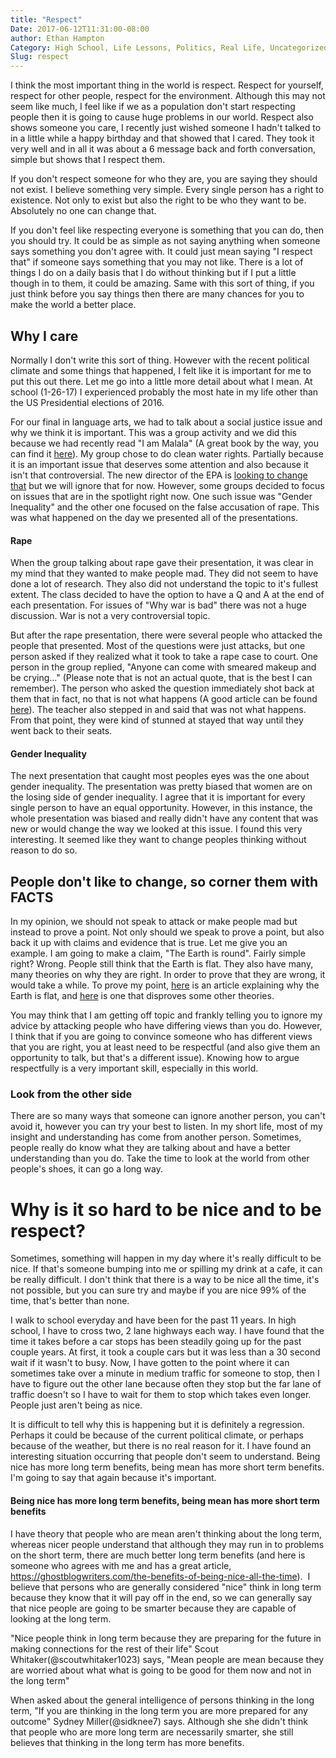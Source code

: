 ```yaml
---
title: "Respect"
Date: 2017-06-12T11:31:00-08:00
author: Ethan Hampton
Category: High School, Life Lessons, Politics, Real Life, Uncategorized
Slug: respect
---
```


I think the most important thing in the world is respect. Respect for
yourself, respect for other people, respect for the environment.
Although this may not seem like much, I feel like if we as a population
don't start respecting people then it is going to cause huge problems in
our world. Respect also shows someone you care, I recently just wished
someone I hadn't talked to in a little while a happy birthday and that
showed that I cared. They took it very well and in all it was about a 6
message back and forth conversation, simple but shows that I respect
them.

If you don't respect someone for who they are, you are saying they
should not exist. I believe something very simple. Every single person
has a right to existence. Not only to exist but also the right to be who
they want to be. Absolutely no one can change that.

If you don't feel like respecting everyone is something that you can do,
then you should try. It could be as simple as not saying anything when
someone says something you don't agree with. It could just mean saying
"I respect that" if someone says something that you may not like. There
is a lot of things I do on a daily basis that I do without thinking but
if I put a little though in to them, it could be amazing. Same with this
sort of thing, if you just think before you say things then there are
many chances for you to make the world a better place.

Why I care
----------

Normally I don't write this sort of thing. However with the recent
political climate and some things that happened, I felt like it is
important for me to put this out there. Let me go into a little more
detail about what I mean. At school (1-26-17) I experienced probably the
most hate in my life other than the US Presidential elections of 2016.

For our final in language arts, we had to talk about a social justice
issue and why we think it is important. This was a group activity and we
did this because we had recently read "I am Malala" (A great book by the
way, you can find it
[here](https://smile.amazon.com/Am-Malala-Stood-Education-Taliban/dp/0316322423)).
My group chose to do clean water rights. Partially because it is an
important issue that deserves some attention and also because it isn't
that controversial. The new director of the EPA is [looking to change
that](http://www.ewg.org/planet-trump/2017/01/ewg-investigates-scott-pruitt-s-war-drinking-water)
but we will ignore that for now. However, some groups decided to focus
on issues that are in the spotlight right now. One such issue was
"Gender Inequality" and the other one focused on the false accusation of
rape. This was what happened on the day we presented all of the
presentations.

#### Rape

When the group talking about rape gave their presentation, it was clear
in my mind that they wanted to make people mad. They did not seem to
have done a lot of research. They also did not understand the topic to
it's fullest extent. The class decided to have the option to have a Q
and A at the end of each presentation. For issues of "Why war is bad"
there was not a huge discussion. War is not a very controversial topic.

But after the rape presentation, there were several people who attacked
the people that presented. Most of the questions were just attacks, but
one person asked if they realized what it took to take a rape case to
court. One person in the group replied, "Anyone can come with smeared
makeup and be crying..." (Please note that is not an actual quote, that
is the best I can remember). The person who asked the question
immediately shot back at them that in fact, no that is not what happens
(A good article can be found
[here](http://criminal-law.freeadvice.com/criminal-law/violent_crimes/rape-accusation.htm)).
The teacher also stepped in and said that was not what happens. From
that point, they were kind of stunned at stayed that way until they went
back to their seats.

#### Gender Inequality

The next presentation that caught most peoples eyes was the one about
gender inequality. The presentation was pretty biased that women are on
the losing side of gender inequality. I agree that it is important for
every single person to have an equal opportunity. However, in this
instance, the whole presentation was biased and really didn't have any
content that was new or would change the way we looked at this issue. I
found this very interesting. It seemed like they want to change peoples
thinking without reason to do so.

People don't like to change, so corner them with FACTS
------------------------------------------------------

In my opinion, we should not speak to attack or make people mad but
instead to prove a point. Not only should we speak to prove a point, but
also back it up with claims and evidence that is true. Let me give you
an example. I am going to make a claim, "The Earth is round". Fairly
simple right? Wrong. People still think that the Earth is flat. They
also have many, many theories on why they are right. In order to prove
that they are wrong, it would take a while. To prove my point,
[here](http://metro.co.uk/2016/07/19/here-are-10-proofs-that-the-earth-is-actually-flat-not-round-6016710/)
is an article explaining why the Earth is flat, and
[here](http://www.popsci.com/10-ways-you-can-prove-earth-is-round) is
one that disproves some other theories.

You may think that I am getting off topic and frankly telling you to
ignore my advice by attacking people who have differing views than you
do. However, I think that if you are going to convince someone who has
different views that you are right, you at least need to be respectful
(and also give them an opportunity to talk, but that's a different
issue). Knowing how to argue respectfully is a very important skill,
especially in this world.

### Look from the other side

There are so many ways that someone can ignore another person, you can't
avoid it, however you can try your best to listen. In my short life,
most of my insight and understanding has come from another person.
Sometimes, people really do know what they are talking about and have a
better understanding than you do. Take the time to look at the world
from other people's shoes, it can go a long way.

Why is it so hard to be nice and to be respect?
===============================================

Sometimes, something will happen in my day where it's really difficult
to be nice. If that's someone bumping into me or spilling my drink at a
cafe, it can be really difficult. I don't think that there is a way to
be nice all the time, it's not possible, but you can sure try and maybe
if you are nice 99% of the time, that's better than none.

I walk to school everyday and have been for the past 11 years. In high
school, I have to cross two, 2 lane highways each way. I have found that
the time it takes before a car stops has been steadily going up for the
past couple years. At first, it took a couple cars but it was less than
a 30 second wait if it wasn't to busy. Now, I have gotten to the point
where it can sometimes take over a minute in medium traffic for someone
to stop, then I have to figure out the other lane because often they
stop but the far lane of traffic doesn't so I have to wait for them to
stop which takes even longer. People just aren't being as nice.

It is difficult to tell why this is happening but it is definitely a
regression. Perhaps it could be because of the current political
climate, or perhaps because of the weather, but there is no real reason
for it. I have found an interesting situation occurring that people
don't seem to understand. Being nice has more long term benefits, being
mean has more short term benefits. I'm going to say that again because
it's important.

#### Being nice has more long term benefits, being mean has more short term benefits

I have theory that people who are mean aren't thinking about the long
term, whereas nicer people understand that although they may run in to
problems on the short term, there are much better long term benefits
(and here is someone who agrees with me and has a great article,
<https://ghostblogwriters.com/the-benefits-of-being-nice-all-the-time>).
 I believe that persons who are generally considered "nice" think in
long term because they know that it will pay off in the end, so we can
generally say that nice people are going to be smarter because they are
capable of looking at the long term.

"Nice people think in long term because they are preparing for the
future in making connections for the rest of their life" Scout
Whitaker(@scoutwhitaker1023) says, "Mean people are mean because they
are worried about what what is going to be good for them now and not in
the long term"

When asked about the general intelligence of persons thinking in the
long term, "If you are thinking in the long term you are more prepared
for any outcome" Sydney Miller(@sidknee7) says. Although she she didn't
think that people who are more long term are necessarily smarter, she
still believes that thinking in the long term has more benefits.
